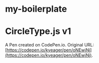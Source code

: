 # my-boilerplate

# CircleType.js v1

A Pen created on CodePen.io. Original URL: [https://codepen.io/kyeager/pen/oNEwjNj](https://codepen.io/kyeager/pen/oNEwjNj).
